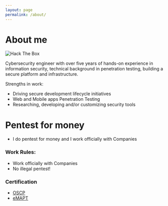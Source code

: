```yaml
---
layout: page
permalink: /about/
---
```


<html>
<head>
<meta charset="utf-8">
<title>About me</title>
<link rel="stylesheet" type="text/css" href="https://m1sn1k.github.io/style.css">
</head>
<body id="preview">
    <h1 class="code-line" data-line-start=0 data-line-end=1><a id="About_me_0"></a>About me</h1>
    <p class="has-line-data" data-line-start="2" data-line-end="3"><img src="http://www.hackthebox.eu/badge/image/576" alt="Hack The Box"></p>
    <p class="has-line-data" data-line-start="4" data-line-end="5">Cybersecurity engineer with over five years of hands-on experience in information security, technical background in penetration testing, building a secure platform and infrastructure.</p>
    <p class="has-line-data" data-line-start="6" data-line-end="7">Strengths in work:</p>
    <ul>
    <li class="has-line-data" data-line-start="8" data-line-end="9">Driving secure development lifecycle initiatives</li>
    <li class="has-line-data" data-line-start="9" data-line-end="10">Web and Mobile apps Penetration Testing</li>
    <li class="has-line-data" data-line-start="10" data-line-end="12">Researching, developing and/or customizing security tools</li>
    </ul>
    <h1 class="code-line" data-line-start=12 data-line-end=13><a id="Pentest_for_money_12"></a>Pentest for money</h1>
    <ul>
    <li class="has-line-data" data-line-start="14" data-line-end="16">I do pentest for money and I work officially with Companies</li>
    </ul>
    <h3 class="code-line" data-line-start=16 data-line-end=17><a id="Work_Rules_16"></a>Work Rules:</h3>
    <ul>
    <li class="has-line-data" data-line-start="17" data-line-end="18">Work officially with Companies</li>
    <li class="has-line-data" data-line-start="18" data-line-end="20">No illegal pentest!</li>
    </ul>
    <h3 class="code-line" data-line-start=20 data-line-end=21><a id="Certification_20"></a>Certification</h3>
    <ul>
    <li class="has-line-data" data-line-start="22" data-line-end="23"><a href="https://www.offensive-security.com/pwk-oscp/">OSCP</a></li>
    <li class="has-line-data" data-line-start="23" data-line-end="25"><a href="https://elearnsecurity.com/product/emapt-certification/">eMAPT</a></li>
    </ul>
</body>
</html>